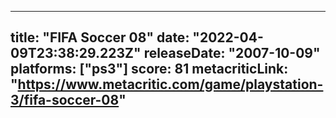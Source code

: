 
---
title: "FIFA Soccer 08"
date: "2022-04-09T23:38:29.223Z"
releaseDate: "2007-10-09"
platforms: ["ps3"]
score: 81
metacriticLink: "https://www.metacritic.com/game/playstation-3/fifa-soccer-08"
---
